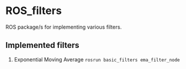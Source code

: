 # ROS_filters

ROS package/s for implementing various filters.

## Implemented filters
1. Exponential Moving Average
`rosrun basic_filters ema_filter_node`
